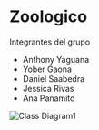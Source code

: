 # Zoologico 

Integrantes del grupo 

- Anthony Yaguana
- Yober Gaona
- Daniel Saabedra
- Jessica Rivas
- Ana Panamito

![Class Diagram1](https://github.com/user-attachments/assets/c8bc2491-bc86-43cf-a232-2dc81be6d814) 




